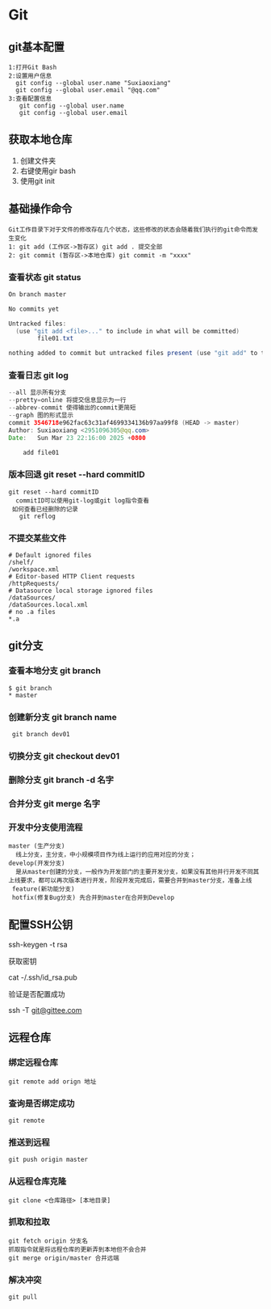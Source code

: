 # Git

## git基本配置

```
1:打开Git Bash
2:设置用户信息
  git config --global user.name "Suxiaoxiang"
  git config --global user.email "@qq.com"
3:查看配置信息
   git config --global user.name
   git config --global user.email
```

## 获取本地仓库

1. 创建文件夹
2. 右键使用gir bash
3. 使用git init

## 基础操作命令

```
Git工作目录下对于文件的修改存在几个状态，这些修改的状态会随着我们执行的git命令而发生变化
1: git add (工作区->暂存区) git add . 提交全部
2: git commit (暂存区->本地仓库) git commit -m "xxxx"
```

### 查看状态  git status

```java
On branch master

No commits yet

Untracked files:
  (use "git add <file>..." to include in what will be committed)
        file01.txt

nothing added to commit but untracked files present (use "git add" to track)
```

### 查看日志 git log

```java
--all 显示所有分支
--pretty=online 将提交信息显示为一行
--abbrev-commit 使得输出的commit更简短
--graph 图的形式显示
commit 3546718e962fac63c31af4699334136b97aa99f8 (HEAD -> master)
Author: Suxiaoxiang <2951096305@qq.com>
Date:   Sun Mar 23 22:16:00 2025 +0800

    add file01
```

### 版本回退 git reset --hard commitID

```
git reset --hard commitID
  commitID可以使用git-log或git log指令查看
 如何查看已经删除的记录
   git reflog
```

### 不提交某些文件

```
# Default ignored files
/shelf/
/workspace.xml
# Editor-based HTTP Client requests
/httpRequests/
# Datasource local storage ignored files
/dataSources/
/dataSources.local.xml
# no .a files
*.a
```

## git分支

### 查看本地分支  git branch

```
$ git branch
* master
```

### 创建新分支 git branch name

```
 git branch dev01
```

### 切换分支 git checkout dev01

### 删除分支 git branch -d 名字

### 合并分支 git merge 名字

### 开发中分支使用流程

```
master (生产分支)
  线上分支，主分支，中小规模项目作为线上运行的应用对应的分支；
develop(开发分支)
  是从master创建的分支，一般作为开发部门的主要开发分支，如果没有其他并行开发不同其上线要求，都可以再次版本进行开发，阶段开发完成后，需要合并到master分支，准备上线
 feature(新功能分支)
 hotfix(修复Bug分支) 先合并到master在合并到Develop
```

## 配置SSH公钥

 ssh-keygen -t rsa

获取密钥

cat -/.ssh/id_rsa.pub

验证是否配置成功

ssh -T git@gittee.com

## 远程仓库

### 绑定远程仓库

```
git remote add orign 地址
```

### 查询是否绑定成功

```
git remote
```

### 推送到远程

```
git push origin master
```

### 从远程仓库克隆

```
git clone <仓库路径> [本地目录]
```

### 抓取和拉取

```
git fetch origin 分支名 
抓取指令就是将远程仓库的更新弄到本地但不会合并
git merge origin/master 合并远端
```

### 解决冲突

```
git pull
```

